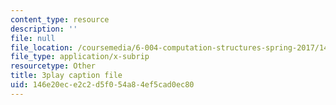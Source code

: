 ```yaml
---
content_type: resource
description: ''
file: null
file_location: /coursemedia/6-004-computation-structures-spring-2017/146e20ece2c2d5f054a84ef5cad0ec80_6OKvJRyeKUQ.srt
file_type: application/x-subrip
resourcetype: Other
title: 3play caption file
uid: 146e20ec-e2c2-d5f0-54a8-4ef5cad0ec80
---
```


